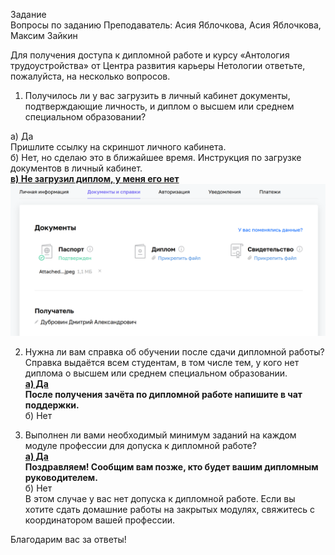 Задание\
Вопросы по заданию
Преподаватель: Асия Яблочкова, Асия Яблочкова, Максим Зайкин

Для получения доступа к дипломной работе и курсу «Антология трудоустройства» от Центра развития карьеры Нетологии ответьте, пожалуйста, на несколько вопросов.

1. Получилось ли у вас загрузить в личный кабинет документы, подтверждающие личность, и диплом о высшем или среднем специальном образовании?

а) Да\
Пришлите ссылку на скриншот личного кабинета.\
б) Нет, но сделаю это в ближайшее время. Инструкция по загрузке документов в личный кабинет.\
<u>**в) Не загрузил диплом, у меня его нет**</u>
![img.png](img%2Fimg.png)

2. Нужна ли вам справка об обучении после сдачи дипломной работы? Справка выдаётся всем студентам, в том числе тем, у кого нет диплома о высшем или среднем специальном образовании.\
   <u> **а) Да**</u>\
   **После получения зачёта по дипломной работе напишите в чат поддержки.**\
   б) Нет

3. Выполнен ли вами необходимый минимум заданий на каждом модуле профессии для допуска к дипломной работе?\
   <u>**а) Да**</u>\
   **Поздравляем! Сообщим вам позже, кто будет вашим дипломным руководителем.**\
   б) Нет\
   В этом случае у вас нет допуска к дипломной работе. Если вы хотите сдать домашние работы на закрытых модулях, свяжитесь с координатором вашей профессии.

Благодарим вас за ответы!
